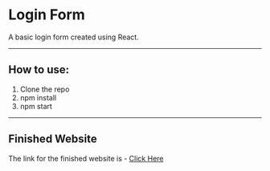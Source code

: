 # Login Form
A basic login form created using React.

---

## How to use:
1. Clone the repo
1. npm install
1. npm start

---

## Finished Website
The link for the finished website is - [Click Here](https://react-login-form-project1.netlify.app/)
